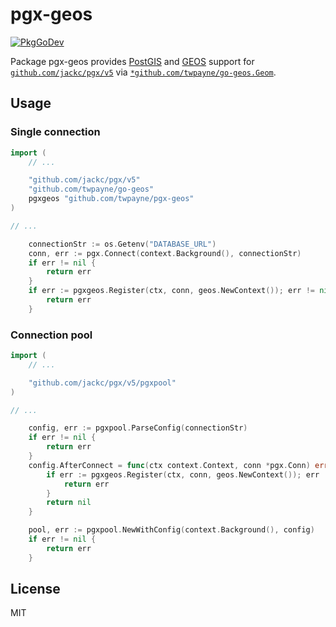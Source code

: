 # pgx-geos

[![PkgGoDev](https://pkg.go.dev/badge/github.com/twpayne/pgx-geos)](https://pkg.go.dev/github.com/twpayne/pgx-geos)

Package pgx-geos provides [PostGIS](https://postgis.net/) and
[GEOS](https://libgeos.org/) support for
[`github.com/jackc/pgx/v5`](https://pkg.go.dev/github.com/jackc/pgx/v5) via
[`*github.com/twpayne/go-geos.Geom`](https://pkg.go.dev/github.com/twpayne/go-geos#Geom).

## Usage

### Single connection

```go
import (
    // ...

    "github.com/jackc/pgx/v5"
    "github.com/twpayne/go-geos"
    pgxgeos "github.com/twpayne/pgx-geos"
)

// ...

    connectionStr := os.Getenv("DATABASE_URL")
    conn, err := pgx.Connect(context.Background(), connectionStr)
    if err != nil {
        return err
    }
    if err := pgxgeos.Register(ctx, conn, geos.NewContext()); err != nil {
        return err
    }
```

### Connection pool

```go
import (
    // ...

    "github.com/jackc/pgx/v5/pgxpool"
)

// ...

    config, err := pgxpool.ParseConfig(connectionStr)
    if err != nil {
        return err
    }
    config.AfterConnect = func(ctx context.Context, conn *pgx.Conn) error {
        if err := pgxgeos.Register(ctx, conn, geos.NewContext()); err != nil {
            return err
        }
        return nil
    }

    pool, err := pgxpool.NewWithConfig(context.Background(), config)
    if err != nil {
        return err
    }
```

## License

MIT